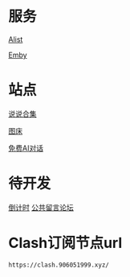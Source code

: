 # 服务
[Alist](https://alist.906051999.xyz/)

[Emby](https://www.906051999.xyz/)

# 站点
[说说合集](https://poem.sunseason.fun/)

[图床](https://pic.906051999.xyz/)

[免费AI对话](http://chat.906051999.xyz/)

# 待开发
[倒计时](https://cd.906051999.xyz/)
[公共留言论坛](https://xianmu.us.kg/)

# Clash订阅节点url
```
https://clash.906051999.xyz/
```
